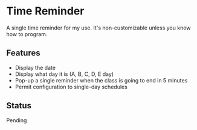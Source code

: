 # Time Reminder
A single time reminder for my use. It's non-customizable unless you know how to program.

## Features
* Display the date
* Display what day it is (A, B, C, D, E day)
* Pop-up a single reminder when the class is going to end in 5 minutes
* Permit configuration to single-day schedules

## Status
Pending